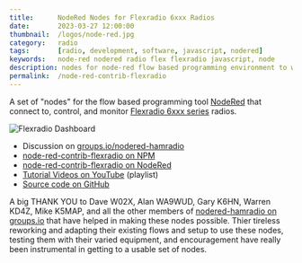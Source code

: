 ```yaml
---
title: 		NodeRed Nodes for Flexradio 6xxx Radios
date: 		2023-03-27 12:00:00
thumbnail: 	/logos/node-red.jpg
category: 	radio
tags: 		[radio, development, software, javascript, nodered]
keywords:   node-red nodered radio flex flexradio javascript, node
description: nodes for node-red flow based programming environment to work with FlexRadio radios
permalink:  /node-red-contrib-flexradio
---
```

A set of "nodes" for the flow based programming tool [NodeRed](https://nodered.org) that connect to, control, and monitor [Flexradio 6xxx series](https://www.flexradio.com) radios. 

![Flexradio Dashboard]({{site.baseurl}}/assets/projects/flex-dashboard.png)

* Discussion on [groups.io/nodered-hamradio](https://groups.io/g/nodered-hamradio)
* [node-red-contrib-flexradio on NPM](https://www.npmjs.com/package/node-red-contrib-flexradio)
* [node-red-contrib-flexradio on NodeRed](https://flows.nodered.org/node/node-red-contrib-flexradio)
* [Tutorial Videos on YouTube](https://www.youtube.com/playlist?list=PLFeSzqhDMutUQJwLXwDYo94M8RThH9I6U) (playlist)
* [Source code on GitHub](https://github.com/stephenhouser/node-red-contrib-flexradio)

A big THANK YOU to Dave W02X, Alan WA9WUD, Gary K6HN, Warren KD4Z, Mike K5MAP, and all the other members of [nodered-hamradio on groups.io](](https://groups.io/g/nodered-hamradio)) that have helped in making these nodes possible. Thier tireless reworking and adapting their existing flows and setup to use these nodes, testing them with their varied equipment, and encouragement have really been instrumental in getting to a usable set of nodes.
